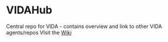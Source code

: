 # VIDAHub
Central repo for VIDA - contains overview and link to other VIDA agents/repos
VIsit the [Wiki](wiki)
